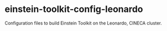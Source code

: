 # einstein-toolkit-config-leonardo
Configuration files to build Einstein Toolkit on the Leonardo, CINECA cluster.
